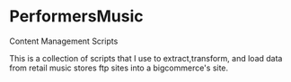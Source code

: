 # PerformersMusic
Content Management Scripts

This is a collection of scripts that I use to extract,transform, and load data from retail music stores ftp sites into a bigcommerce's site.
